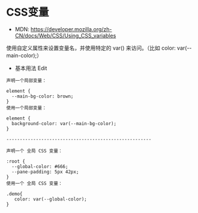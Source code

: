 # CSS变量

* MDN: https://developer.mozilla.org/zh-CN/docs/Web/CSS/Using_CSS_variables

使用自定义属性来设置变量名，并使用特定的 var() 来访问。（比如  color: var(--main-color);）

* 基本用法 Edit
```
声明一个局部变量：

element {
  --main-bg-color: brown;
} 
使用一个局部变量：

element {
  background-color: var(--main-bg-color);
}

------------------------------------------------------

声明一个 全局 CSS 变量：

:root {
  --global-color: #666;
  --pane-padding: 5px 42px;
}
使用一个 全局 CSS 变量：

.demo{
   color: var(--global-color);
}

```

